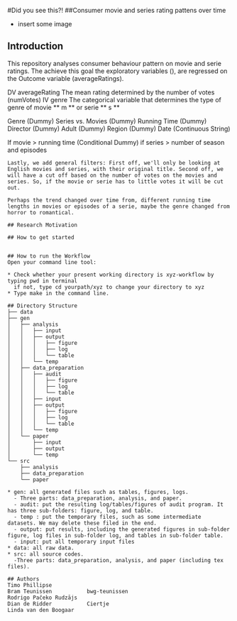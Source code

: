 #Did you see this?!
##Consumer movie and series rating pattens over time 

* insert some image


## Introduction
This repository analyses consumer behaviour pattern on movie and serie ratings. The achieve this goal the exploratory variables (), are regressed on the Outcome variable (averageRatings). 

DV  averageRating   The mean rating determined by the number of votes (numVotes)
IV  genre           The categorical variable that determines the type of genre of movie ** m **  or serie ** s ** 

Genre			(Dummy)
Series vs. Movies 	(Dummy)
Running Time	        (Dummy)
Director		(Dummy)
Adult 			(Dummy) 
Region		        (Dummy)
Date			(Continuous String)

If movie > running time (Conditional Dummy)
if series > number of season and episodes
```
Lastly, we add general filters: First off, we'll only be looking at English movies and series, with their original title. Second off, we will have a cut off based on the number of votes on the movies and series. So, if the movie or serie has to little votes it will be cut out.

Perhaps the trend changed over time from, different running time lengths in movies or episodes of a serie, maybe the genre changed from horror to romantical.

## Research Motivation

## How to get started


## How to run the Workflow
Open your command line tool:

* Check whether your present working directory is xyz-workflow by typing pwd in terminal
  if not, type cd yourpath/xyz to change your directory to xyz
* Type make in the command line.

## Directory Structure
├── data
├── gen
│   ├── analysis
│   │   ├── input
│   │   ├── output
│   │   │   ├── figure
│   │   │   ├── log
│   │   │   └── table
│   │   └── temp
│   ├── data_preparation
│   │   ├── audit
│   │   │   ├── figure
│   │   │   ├── log
│   │   │   └── table
│   │   ├── input
│   │   ├── output
│   │   │   ├── figure
│   │   │   ├── log
│   │   │   └── table
│   │   └── temp
│   └── paper
│       ├── input
│       ├── output
│       └── temp
└── src
    ├── analysis
    ├── data_preparation
    └── paper
    
* gen: all generated files such as tables, figures, logs.
  - Three parts: data_preparation, analysis, and paper.
  - audit: put the resulting log/tables/figures of audit program. It has three sub-folders: figure, log, and table.
  - temp : put the temporary files, such as some intermediate datasets. We may delete these filed in the end.
  - output: put results, including the generated figures in sub-folder figure, log files in sub-folder log, and tables in sub-folder table.
  - input: put all temporary input files
* data: all raw data.
* src: all source codes.
  -Three parts: data_preparation, analysis, and paper (including tex files).

## Authors
Timo Phillipse           
Bram Teunissen           bwg-teunissen
Rodrigo Pačeko Rudzājs   
Dian de Ridder           Ciertje
Linda van den Boogaar     	